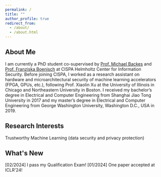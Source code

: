 ```yaml
---
permalink: /
title: ""
author_profile: true
redirect_from: 
  - /about/
  - /about.html
---
```

## About Me
I am currently a PhD student co-supervised by [Prof. Michael Backes](https://cispa.de/en/people/backes) and [Prof. Franziska Boenisch](https://franziska-boenisch.de/) at CISPA Helmholtz Center for Information Security. Before joining CISPA, I worked as a research assistant on hardware and microarchitectural security of machine learning accelerators (FPGA, GPUs, etc.), following Prof. Xiaolin Xu at the University of Illinois in Chicago and Northeastern University in Boston. I received my bachelor’s degree in Electrical and Computer Engineering from Shanghai Jiao Tong University in 2017 and my master’s degree in Electrical and Computer Engineering from George Washington University, Washington D.C., USA in 2019.

## Research Interests
Trustworthy Machine Learning (data security and privacy protection)

## What's New
[02/2024] I pass my Qualification Exam!
[01/2024] One paper accepted at ICLR'24!

